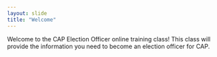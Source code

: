 ```yaml
---
layout: slide
title: "Welcome"
---
```


Welcome to the CAP Election Officer online training class!
This class will provide the information you need to become an election officer for CAP.
